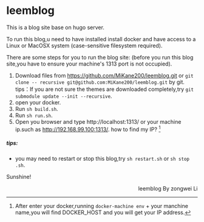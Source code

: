 # leemblog

This is a blog site base on hugo server.

To run this blog,u need to have installed install docker and have access to a Linux or MacOSX system (case-sensitive filesystem required).

There are some steps for you to run the blog site:
(before you run this blog site,you have to ensure your machine's 1313 port is not occupied).
1. Download files from https://github.com/MiKane200/leemblog.git or `git clone -- recursive git@github.com:MiKane200/leemblog.git` by git.
    tips：If you are not sure the themes are downloaded  completely,try `git submodule update --init --recursive`.
2. open your docker.
3. Run `sh build.sh`.
4. Run `sh run.sh`.
5. Open you browser and type http://localhost:1313/ or your machine ip.such as http://192.168.99.100:1313/. 
how to find my IP? [^!ClickHere]

##### tips:
* you may need to restart or stop this blog,try `sh restart.sh` or `sh stop .sh`.
[^!ClickHere]: After enter your docker,running `docker-machine env` + your manchine name,you will find DOCKER_HOST and you will get your IP address.


Sunshine!
<p align="right">leemblog By zongwei Li</p>